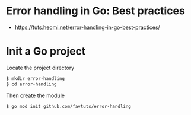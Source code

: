 # Error handling in Go: Best practices 
* https://tuts.heomi.net/error-handling-in-go-best-practices/

# Init a Go project

Locate the project directory
```bash
$ mkdir error-handling
$ cd error-handling
```

Then create the module
```bash
$ go mod init github.com/favtuts/error-handling
```